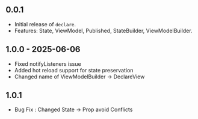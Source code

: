 ## 0.0.1

- Initial release of `declare`.
- Features: State<T>, ViewModel, Published<T>, StateBuilder, ViewModelBuilder.

## 1.0.0 - 2025-06-06

- Fixed notifyListeners issue
- Added hot reload support for state preservation
- Changed name of ViewModelBuilder -> DeclareView

## 1.0.1 
- Bug Fix : Changed State -> Prop avoid Conflicts